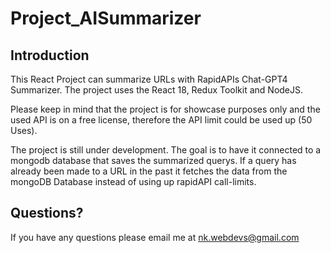 # Project_AISummarizer

## Introduction

This React Project can summarize URLs with RapidAPIs Chat-GPT4 Summarizer. The project uses the React 18, Redux Toolkit and NodeJS.

Please keep in mind that the project is for showcase purposes only and the used API is on a free license, therefore the API limit could be used up (50 Uses).

The project is still under development. The goal is to have it connected to a mongodb database that saves the summarized querys. If a query has already been made to a URL in the past it fetches the data from the mongoDB Database instead of using up rapidAPI call-limits.

## Questions?

If you have any questions please email me at nk.webdevs@gmail.com
